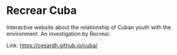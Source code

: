 # Recrear Cuba
Interactive website about the relationship of Cuban youth with the environment. An investigation by Recrear.

Link: https://cesardh.github.io/cuba/
